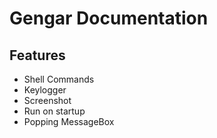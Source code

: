 # Gengar Documentation

## Features
- Shell Commands
- Keylogger
- Screenshot
- Run on startup
- Popping MessageBox

